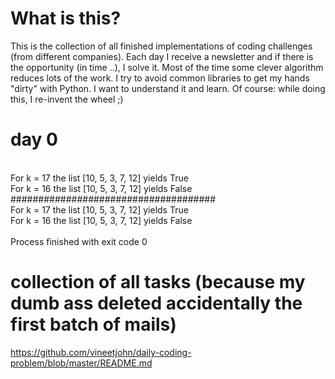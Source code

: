 # What is this?<br>
This is the collection of all finished implementations of coding challenges (from different companies). Each day I receive a newsletter and if there is the opportunity (in time ..), I solve it.
Most of the time some clever algorithm reduces lots of the work.
I try to avoid common libraries to get my hands "dirty" with Python. I want to understand it and learn.
Of course: while doing this, I re-invent the wheel ;)


# day 0<br>
<br>
For k = 17 the list [10, 5, 3, 7, 12] yields True<br>
For k = 16 the list [10, 5, 3, 7, 12] yields False<br>
#####################################<br>
For k = 17 the list [10, 5, 3, 7, 12] yields True<br>
For k = 16 the list [10, 5, 3, 7, 12] yields False<br>
<br>
Process finished with exit code 0<br>


# collection of all tasks (because my dumb ass deleted accidentally the first batch of mails)

https://github.com/vineetjohn/daily-coding-problem/blob/master/README.md

